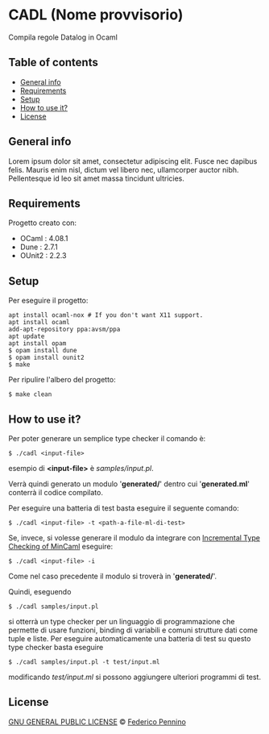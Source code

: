 # CADL (Nome provvisorio)
Compila regole Datalog in Ocaml

## Table of contents
* [General info](#general-info)
* [Requirements](#requirements)
* [Setup](#setup)
* [How to use it?](#how-to-use)
* [License](#license)

## General info
Lorem ipsum dolor sit amet, consectetur adipiscing elit. Fusce nec dapibus felis. Mauris enim nisl, dictum vel libero nec, ullamcorper auctor nibh. Pellentesque id leo sit amet massa tincidunt ultricies.
	
## Requirements
Progetto creato con:
* OCaml : 4.08.1
* Dune : 2.7.1
* OUnit2 : 2.2.3
	
## Setup
Per eseguire il progetto:

```
apt install ocaml-nox # If you don't want X11 support.
apt install ocaml
add-apt-repository ppa:avsm/ppa
apt update
apt install opam
$ opam install dune
$ opam install ounit2
$ make
```

Per ripulire l'albero del progetto:

```
$ make clean
```

## How to use it?

Per poter generare un semplice type checker il comando è:

```
$ ./cadl <input-file>
```

esempio di **\<input-file\>** è _samples/input.pl_.

Verrà quindi generato un modulo '__generated/__' dentro cui '__generated.ml__' conterrà il codice compilato.

Per eseguire una batteria di test basta eseguire il seguente comando:

```
$ ./cadl <input-file> -t <path-a-file-ml-di-test>
```

Se, invece, si volesse generare il modulo da integrare con [Incremental Type Checking of MinCaml](https://github.com/mcaos/incremental-mincaml) eseguire:

```
$ ./cadl <input-file> -i
```

Come nel caso precedente il modulo si troverà in '__generated/__'.

Quindi, eseguendo 

```
$ ./cadl samples/input.pl
```

si otterrà un type checker per un linguaggio di programmazione che permette di usare funzioni, binding di variabili e comuni strutture dati come tuple e liste. 
Per eseguire automaticamente una batteria di test su questo type checker basta eseguire 
```
$ ./cadl samples/input.pl -t test/input.ml
```
modificando _test/input.ml_ si possono aggiungere ulteriori programmi di test.

## License

[GNU GENERAL PUBLIC LICENSE](https://github.com/freek9807/TSP-DP-PARALLEL/blob/master/LICENSE) © [Federico Pennino](mailto:federico@freek.io?subject=[GitHub]%20TSP%20CPP)
